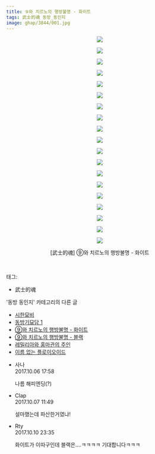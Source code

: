 ```yaml
---
title: ⑨와 치르노의 행방불명 - 화이트
tags: 武士的魂 동방_동인지
image: ghap/3844/001.jpg
---
```

<div class="article">
<p style="text-align: center; clear: none; float: none;"><img src="{{ site.nasurl }}/ghap/3844/001.jpg"/></p>
<p style="text-align: center; clear: none; float: none;"><img src="{{ site.nasurl }}/ghap/3844/002.jpg"/></p>
<p style="text-align: center; clear: none; float: none;"><img src="{{ site.nasurl }}/ghap/3844/003.jpg"/></p>
<p style="text-align: center; clear: none; float: none;"><img src="{{ site.nasurl }}/ghap/3844/004.jpg"/></p>
<p style="text-align: center; clear: none; float: none;"><img src="{{ site.nasurl }}/ghap/3844/005.jpg"/></p>
<p style="text-align: center; clear: none; float: none;"><img src="{{ site.nasurl }}/ghap/3844/006.jpg"/></p>
<p style="text-align: center; clear: none; float: none;"><img src="{{ site.nasurl }}/ghap/3844/007.jpg"/></p>
<p style="text-align: center; clear: none; float: none;"><img src="{{ site.nasurl }}/ghap/3844/008.jpg"/></p>
<p style="text-align: center; clear: none; float: none;"><img src="{{ site.nasurl }}/ghap/3844/009.jpg"/></p>
<p style="text-align: center; clear: none; float: none;"><img src="{{ site.nasurl }}/ghap/3844/010.jpg"/></p>
<p style="text-align: center; clear: none; float: none;"><img src="{{ site.nasurl }}/ghap/3844/011.jpg"/></p>
<p style="text-align: center; clear: none; float: none;"><img src="{{ site.nasurl }}/ghap/3844/012.jpg"/></p>
<p style="text-align: center; clear: none; float: none;"><img src="{{ site.nasurl }}/ghap/3844/013.jpg"/></p>
<p style="text-align: center; clear: none; float: none;"><img src="{{ site.nasurl }}/ghap/3844/014.jpg"/></p>
<p style="text-align: center; clear: none; float: none;"><img src="{{ site.nasurl }}/ghap/3844/015.jpg"/></p>
<p style="text-align: center; clear: none; float: none;"><img src="{{ site.nasurl }}/ghap/3844/016.jpg"/></p>
<p style="text-align: center; clear: none; float: none;"><img src="{{ site.nasurl }}/ghap/3844/017.jpg"/></p>
<p style="text-align: center; clear: none; float: none;"><img src="{{ site.nasurl }}/ghap/3844/018.jpg"/></p>
<p style="text-align: center; clear: none; float: none;"><img src="{{ site.nasurl }}/ghap/3844/019.jpg"/></p>
<p style="text-align: center; clear: none; float: none;">[武士的魂] ⑨와 치르노의 행방불명 - 화이트</p>
<p><br/></p>
</div><div class="tagTrail">
<p>태그: </p>
<ul>
<li>武士的魂</li>
</ul>
</div><div class="another">
<p>'동방 동인지' 카테고리의 다른 글</p>
<ul>
<li><a href="/2017-10-09-ghap_3849">시한묘비</a></li>
<li><a href="/2017-10-09-ghap_3848">동방기묘담 1</a></li>
<li><a href="/2017-10-06-ghap_3844">⑨와 치르노의 행방불명 - 화이트</a></li>
<li><a href="/2017-10-06-ghap_3843">⑨와 치르노의 행방불명 - 블랙</a></li>
<li><a href="/2017-10-06-ghap_3839">레밀리아와 홍마관의 주인</a></li>
<li><a href="/2017-10-06-ghap_3836">이름 없는 플로이오이드</a></li>
</ul>
</div><div class="cb_module cb_fluid">
<div class="cb_wrt cb_profile">
<div class="comment">
<ul>
<li class="cb_thumb_off" id="comment15098362">
<div class="cb_comment_area">
<div class="cb_info_area">
<div class="cb_section">
<span class="cb_nick_name">사나</span>
</div>
<div class="cb_section">
<span class="cb_date">2017.10.06 17:58 </span>
</div>
</div>
<div class="cb_dsc_comment">
<p class="cb_dsc">
											나름 해피엔딩(?)
										</p>
</div>
</div></li>
<li class="cb_thumb_off" id="comment15098825">
<div class="cb_comment_area">
<div class="cb_info_area">
<div class="cb_section">
<span class="cb_nick_name">Clap</span>
</div>
<div class="cb_section">
<span class="cb_date">2017.10.07 11:49 </span>
</div>
</div>
<div class="cb_dsc_comment">
<p class="cb_dsc">
											설마했는데 파산한거였냐!
										</p>
</div>
</div></li>
<li class="cb_thumb_off" id="comment15102183">
<div class="cb_comment_area">
<div class="cb_info_area">
<div class="cb_section">
<span class="cb_nick_name">Rty</span>
</div>
<div class="cb_section">
<span class="cb_date">2017.10.10 23:35 </span>
</div>
</div>
<div class="cb_dsc_comment">
<p class="cb_dsc">
											화이트가 이따구인데 블랙은....ㅋㅋㅋㅋ 기대합니다ㅋㅋㅋ
										</p>
</div>
</div></li>
</ul>
</div>
</div><!-- commentList close -->
</div>